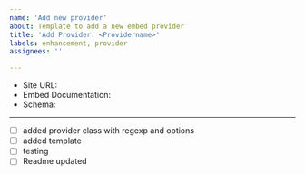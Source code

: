 ```yaml
---
name: 'Add new provider'
about: Template to add a new embed provider
title: 'Add Provider: <Providername>'
labels: enhancement, provider
assignees: ''

---
```


* Site URL: 
* Embed Documentation:
* Schema:
----

- [ ]  added provider class with regexp and options
- [ ]  added template
- [ ]  testing
- [ ] Readme updated
